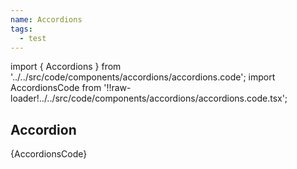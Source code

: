 ```yaml
---
name: Accordions
tags:
  - test
---
```


<!-- CODE IMPORTS -->

import { Accordions } from '../../src/code/components/accordions/accordions.code';
import AccordionsCode from '!!raw-loader!../../src/code/components/accordions/accordions.code.tsx';

<!-- END CODE IMPORTS -->

## Accordion

<Accordions />
<CodeBlock>{AccordionsCode}</CodeBlock>

